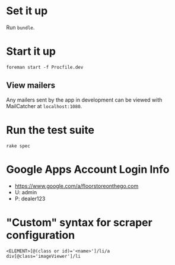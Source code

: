 # Set it up
Run `bundle`.

# Start it up
    foreman start -f Procfile.dev
    
## View mailers
Any mailers sent by the app in development can be viewed with MailCatcher at `localhost:1080`.

# Run the test suite
    rake spec
    
# Google Apps Account Login Info
  - https://www.google.com/a/floorstoreonthego.com
  - U: admin
  - P: dealer123
  
# "Custom" syntax for scraper configuration
    <ELEMENT>[@(class or id)='<name>']/li/a
    div[@class='imageViewer']/li
